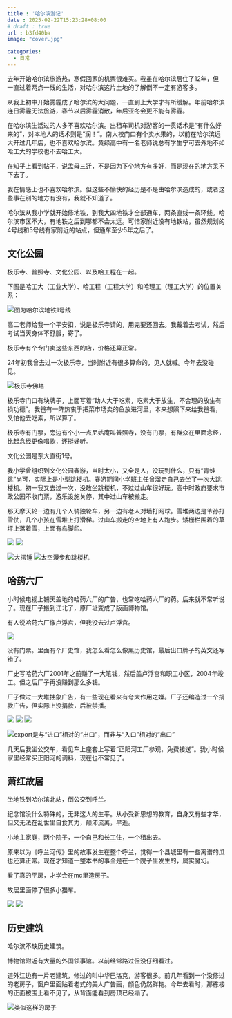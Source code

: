 ```yaml
---
title : '哈尔滨游记'
date : 2025-02-22T15:23:28+08:00
# draft : true
url : b3fd40ba
image: "cover.jpg"

categories:
  - 日常
---
```


去年开始哈尔滨旅游热，寒假回家的机票很难买。我虽在哈尔滨居住了12年，但一直过着两点一线的生活，对哈尔滨这片土地的了解倒不一定有游客多。

从我上初中开始雾霾成了哈尔滨的大问题，一直到上大学才有所缓解。年前哈尔滨连日雾霾无法旅游，春节以后雾霾消散，年后亚冬会更不能有雾霾。

在哈尔滨生活过的人多不喜欢哈尔滨。出租车司机对游客的一贯话术是“有什么好来的”，对本地人的话术则是“润！”。南大校门口有个卖水果的，以前在哈尔滨远大开过几年店，也不喜欢哈尔滨。黄绿高中有一名老师说总有学生宁可去外地不如哈工大的学校也不去哈工大。

在知乎上看到帖子，说孟母三迁，不是因为下个地方有多好，而是现在的地方呆不下去了。

我在情感上也不喜欢哈尔滨。但这些不愉快的经历是不是由哈尔滨造成的，或者这些事在别的地方有没有，我就不知道了。

哈尔滨从我小学就开始修地铁，到我大四地铁才全部通车，两条直线一条环线。哈尔滨市区不大，有地铁之后到哪都不会太远。可惜家附近没有地铁站，虽然规划的4号线和5号线有家附近的站点，但通车至少5年之后了。

## 文化公园

极乐寺、普照寺、文化公园、以及哈工程在一起。

下图是哈工大（工业大学）、哈工程（工程大学）和哈理工（理工大学）的位置关系：

![图为哈尔滨地铁1号线](IMG_20250210_152450.jpg)

高二老师给我一个平安扣，说是极乐寺请的，用完要还回去。我戴着去考试，然后考试当天身体不舒服，寄了。

极乐寺有个专门卖这些东西的店，价格还算正常。

24年初我曾去过一次极乐寺，当时附近有很多算命的，见人就喊。今年去没碰见。

![极乐寺佛塔](文化公园/IMG_20250210_140440.jpg)

极乐寺门口有块牌子，上面写着“助人大于吃素，吃素大于放生，不合理的放生有损功德”。我爸有一阵热衷于把菜市场卖的鱼放进河里，本来想照下来给我爸看，又怕他去吃素，所以算了。

极乐寺有门票，旁边有个小一点尼姑庵叫普照寺，没有门票，有群众在里面念经，比起念经更像唱歌，还挺好听。

文化公园是东大直街1号。

我小学曾组织到文化公园春游，当时太小，又全是人，没玩到什么，只有“青蛙跳”尚可，实际上是小型跳楼机。春游期间小学班主任曾溜走自己去坐了一次大跳楼机。初一我又去过一次，没敢坐跳楼机，不过过山车很好玩。高中时政府要求市政公园不收门票，游乐设施关停，其中过山车被搬走。

那天摩天轮一边有几个人骑独轮车，另一边有老人对墙打网球。雪堆两边是爷孙打雪仗，几个小孩在雪堆上打滑梯。过山车搬走的空地上有人跑步。矮栅栏围着的草坪上落着雪，上面有鸟脚印。

![](文化公园/IMG_20250210_143558.jpg) ![](文化公园/IMG_20250210_144542.jpg)

![大摆锤](文化公园/IMG_20250210_144834.jpg) ![太空漫步和跳楼机](文化公园/IMG_20250210_144914.jpg)

## 哈药六厂

小时候电视上铺天盖地的哈药六厂的广告，也常吃哈药六厂的药。后来就不常听说了。现在厂子搬到江北了，原厂址变成了版画博物馆。

有人说哈药六厂像卢浮宫，但我没去过卢浮宫。

![](哈药六厂/IMG_20250211_163846.jpg)

没有门票。里面有个厂史馆，我怎么看怎么像黑历史馆，最后出口牌子的英文还写错了。

厂史写哈药六厂2001年之前赚了一大笔钱，然后盖卢浮宫和职工小区，2004年竣工。但之后厂子再没赚到那么多钱。

厂子做过一大堆抽象广告，有一些现在看来有夸大作用之嫌。厂子还编造过一个捐款广告，但实际上没捐款，后被禁播。

![](哈药六厂/IMG_20250211_165921.jpg) ![](哈药六厂/IMG_20250211_165931.jpg) ![](哈药六厂/IMG_20250211_165957.jpg) 

![export是与“进口”相对的“出口”，而非与“入口”相对的“出口”](哈药六厂/IMG_20250211_170155.jpg)


几天后我坐公交车，看见车上座套上写着“正阳河工厂参观，免费接送”。我小时候家里经常买正阳河的调料，现在也不常见了。

## 萧红故居

坐地铁到哈尔滨北站，倒公交到呼兰。

纪念馆没什么特殊的，无非这人的生平。从小受新思想的教育，自身又有些才华，但又无法在乱世里自食其力，颠沛流离，早逝。

小地主家庭，两个院子，一个自己和长工住，一个租出去。

原来以为《呼兰河传》里的故事发生在整个呼兰，觉得一个县城里有一些离谱的瓜也还算正常。现在才知道一整本书的事全是在一个院子里发生的，属实魔幻。

看了真的平房，才学会在mc里造房子。

故居里面停了很多小猫车。

![](萧红故居/IMG_20250212_144313.jpg) ![](萧红故居/IMG_20250212_144522.jpg)

## 历史建筑

哈尔滨不缺历史建筑。

博物馆附近有大量的外国领事馆。以前经常路过但没仔细看过。

道外江边有一片老建筑，修过的叫中华巴洛克，游客很多。前几年看到一个没修过的老房子，窗户里面贴着老式的美人广告画，颜色仍然鲜艳。今年去看时，那栋楼的正面被围上看不见了，从背面能看到房顶已经塌了。

![类似这样的房子](IMG_20250213_150721.jpg)
